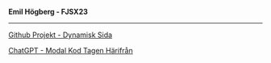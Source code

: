 **Emil Högberg - FJSX23**

---

[Github Projekt - Dynamisk Sida](https://empephat.github.io/Dynamisk-Sida23/)

[ChatGPT - Modal Kod Tagen Härifrån](https://chat.openai.com/share/ecb78a71-9e76-409a-9315-29f93cc8847d)
